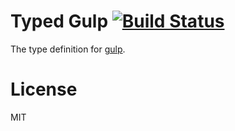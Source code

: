 # Typed Gulp  [![Build Status](https://travis-ci.org/QuatroTypings/npm-gulp.svg?branch=master)](https://travis-ci.org/QuatroTypings/npm-gulp)
The type definition for [gulp](https://github.com/gulpjs/gulp).

# License
MIT
